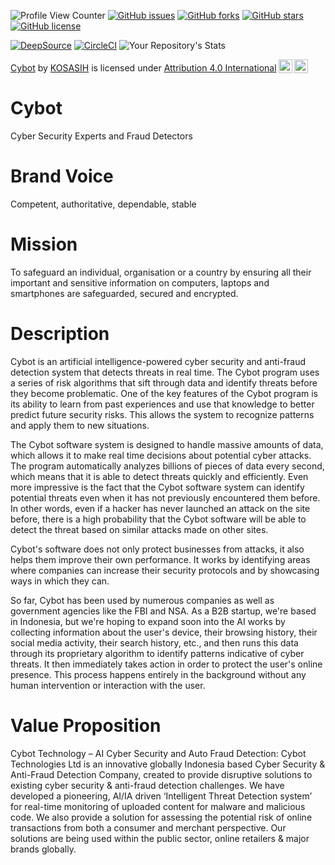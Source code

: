 ![Profile View Counter](https://komarev.com/ghpvc/?username=KOSASIH)
[![GitHub issues](https://img.shields.io/github/issues/KOSASIH/Cybot)](https://github.com/KOSASIH/Cybot/issues)
[![GitHub forks](https://img.shields.io/github/forks/KOSASIH/Cybot)](https://github.com/KOSASIH/Cybot/network)
[![GitHub stars](https://img.shields.io/github/stars/KOSASIH/Cybot)](https://github.com/KOSASIH/Cybot/stargazers)
[![GitHub license](https://img.shields.io/github/license/KOSASIH/Cybot)](https://github.com/KOSASIH/Cybot/blob/main/LICENSE)

[![DeepSource](https://deepsource.io/gh/KOSASIH/Cybot.svg/?label=active+issues&show_trend=true&token=KjQ_HZe8BeRM6tExTQLgIA2S)](https://deepsource.io/gh/KOSASIH/Cybot/?ref=repository-badge)
[![CircleCI](https://circleci.com/gh/KOSASIH/Cybot/tree/main.svg?style=svg)](https://circleci.com/gh/KOSASIH/Cybot/tree/main)
![Your Repository's Stats](https://github-readme-stats.vercel.app/api?username=KOSASIH&show_icons=true)
<p xmlns:cc="http://creativecommons.org/ns#" xmlns:dct="http://purl.org/dc/terms/"><a property="dct:title" rel="cc:attributionURL" href="https://github.com/KOSASIH/Cybot">Cybot</a> by <a rel="cc:attributionURL dct:creator" property="cc:attributionName" href="https://github.com/KOSASIH">KOSASIH</a> is licensed under <a href="http://creativecommons.org/licenses/by/4.0/?ref=chooser-v1" target="_blank" rel="license noopener noreferrer" style="display:inline-block;">Attribution 4.0 International<img style="height:22px!important;margin-left:3px;vertical-align:text-bottom;" src="https://mirrors.creativecommons.org/presskit/icons/cc.svg?ref=chooser-v1"><img style="height:22px!important;margin-left:3px;vertical-align:text-bottom;" src="https://mirrors.creativecommons.org/presskit/icons/by.svg?ref=chooser-v1"></a></p>



# Cybot

Cyber Security Experts and Fraud Detectors

# Brand Voice

Competent, authoritative, dependable, stable

# Mission

To safeguard an individual, organisation or a country by ensuring all their important and sensitive information on computers, laptops and smartphones are safeguarded, secured and encrypted.

# Description

Cybot is an artificial intelligence-powered cyber security and anti-fraud detection system that detects threats in real time. The Cybot program uses a series of risk algorithms that sift through data and identify threats before they become problematic. One of the key features of the Cybot program is its ability to learn from past experiences and use that knowledge to better predict future security risks. This allows the system to recognize patterns and apply them to new situations.

The Cybot software system is designed to handle massive amounts of data, which allows it to make real time decisions about potential cyber attacks. The program automatically analyzes billions of pieces of data every second, which means that it is able to detect threats quickly and efficiently. Even more impressive is the fact that the Cybot software system can identify potential threats even when it has not previously encountered them before. In other words, even if a hacker has never launched an attack on the site before, there is a high probability that the Cybot software will be able to detect the threat based on similar attacks made on other sites.

Cybot's software does not only protect businesses from attacks, it also helps them improve their own performance. It works by identifying areas where companies can increase their security protocols and by showcasing ways in which they can. 

So far, Cybot has been used by numerous companies as well as government agencies like the FBI and NSA. As a B2B startup, we're based in Indonesia, but we're hoping to expand soon into the AI works by collecting information about the user's device, their browsing history, their social media activity, their search history, etc., and then runs this data through its proprietary algorithm to identify patterns indicative of cyber threats. It then immediately takes action in order to protect the user's online presence. This process happens entirely in the background without any human intervention or interaction with the user.


# Value Proposition

Cybot Technology – AI Cyber Security and Auto Fraud Detection: Cybot Technologies Ltd is an innovative globally Indonesia based Cyber Security & Anti-Fraud Detection Company, created to provide disruptive solutions to existing cyber security & anti-fraud detection challenges. We have developed a pioneering, AI/IA driven ‘Intelligent Threat Detection system’ for real-time monitoring of uploaded content for malware and malicious code. We also provide a solution for assessing the potential risk of online transactions from both a consumer and merchant perspective. Our solutions are being used within the public sector, online retailers & major brands globally.

